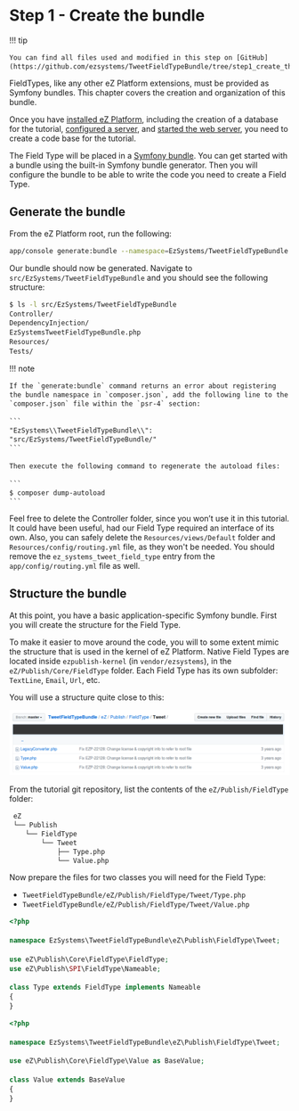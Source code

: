 # Step 1 - Create the bundle

!!! tip

    You can find all files used and modified in this step on [GitHub](https://github.com/ezsystems/TweetFieldTypeBundle/tree/step1_create_the_bundle).

FieldTypes, like any other eZ Platform extensions, must be provided as Symfony bundles. This chapter covers the creation and organization of this bundle.

Once you have [installed eZ Platform](../../getting_started/install_ez_platform/), including the creation of a database for the tutorial, [configured a server](../../getting_started/requirements/), and [started the web server](../../getting_started/install_ez_platform/#use-phps-built-in-server), you need to create a code base for the tutorial.

The Field Type will be placed in a [Symfony bundle](http://symfony.com/doc/2.8/bundles.html).
You can get started with a bundle using the built-in Symfony bundle generator.
Then you will configure the bundle to be able to write the code you need to create a Field Type.

## Generate the bundle

From the eZ Platform root, run the following:

``` bash
app/console generate:bundle --namespace=EzSystems/TweetFieldTypeBundle --dir=src --format=yml --no-interaction
```

Our bundle should now be generated. Navigate to `src/EzSystems/TweetFieldTypeBundle` and you should see the following structure:

``` bash
$ ls -l src/EzSystems/TweetFieldTypeBundle
Controller/
DependencyInjection/
EzSystemsTweetFieldTypeBundle.php
Resources/
Tests/
```

!!! note

    If the `generate:bundle` command returns an error about registering the bundle namespace in `composer.json`, add the following line to the `composer.json` file within the `psr-4` section:

    ```
    "EzSystems\\TweetFieldTypeBundle\\": "src/EzSystems/TweetFieldTypeBundle/"
    ```

    Then execute the following command to regenerate the autoload files:

    ```
    $ composer dump-autoload
    ```

Feel free to delete the Controller folder, since you won’t use it in this tutorial. It could have been useful, had our Field Type required an interface of its own.
Also, you can safely delete the `Resources/views/Default` folder and `Resources/config/routing.yml` file, as they won't be needed. You should remove the `ez_systems_tweet_field_type` entry from the `app/config/routing.yml` file as well.

## Structure the bundle

At this point, you have a basic application-specific Symfony bundle. First you will create the structure for the Field Type.

To make it easier to move around the code, you will to some extent mimic the structure that is used in the kernel of eZ Platform. Native Field Types are located inside `ezpublish-kernel` (in `vendor/ezsystems`), in the `eZ/Publish/Core/FieldType` folder.
Each Field Type has its own subfolder: `TextLine`, `Email`, `Url`, etc.

You will use a structure quite close to this:

![Bundle structure](img/fieldtype_tutorial_repo.png)

From the tutorial git repository, list the contents of the `eZ/Publish/FieldType` folder:

     eZ
     └── Publish
        └── FieldType
            └── Tweet
                ├── Type.php
                └── Value.php

Now prepare the files for two classes you will need for the Field Type:

- `TweetFieldTypeBundle/eZ/Publish/FieldType/Tweet/Type.php`
- `TweetFieldTypeBundle/eZ/Publish/FieldType/Tweet/Value.php`

``` php
<?php

namespace EzSystems\TweetFieldTypeBundle\eZ\Publish\FieldType\Tweet;

use eZ\Publish\Core\FieldType\FieldType;
use eZ\Publish\SPI\FieldType\Nameable;

class Type extends FieldType implements Nameable
{
}
```

``` php
<?php

namespace EzSystems\TweetFieldTypeBundle\eZ\Publish\FieldType\Tweet;

use eZ\Publish\Core\FieldType\Value as BaseValue;

class Value extends BaseValue
{
}
```
